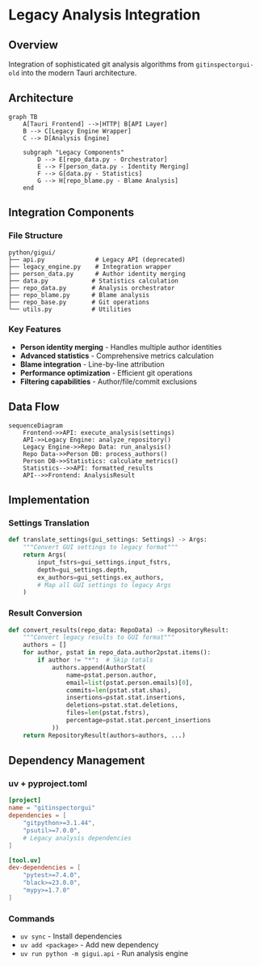 # Legacy Analysis Integration

## Overview

Integration of sophisticated git analysis algorithms from `gitinspectorgui-old` into the
modern Tauri architecture.

## Architecture

```mermaid
graph TB
    A[Tauri Frontend] -->|HTTP| B[API Layer]
    B --> C[Legacy Engine Wrapper]
    C --> D[Analysis Engine]

    subgraph "Legacy Components"
        D --> E[repo_data.py - Orchestrator]
        E --> F[person_data.py - Identity Merging]
        F --> G[data.py - Statistics]
        G --> H[repo_blame.py - Blame Analysis]
    end
```

## Integration Components

### File Structure

```
python/gigui/
├── api.py              # Legacy API (deprecated)
├── legacy_engine.py    # Integration wrapper
├── person_data.py      # Author identity merging
├── data.py            # Statistics calculation
├── repo_data.py       # Analysis orchestrator
├── repo_blame.py      # Blame analysis
├── repo_base.py       # Git operations
└── utils.py           # Utilities
```

### Key Features

- **Person identity merging** - Handles multiple author identities
- **Advanced statistics** - Comprehensive metrics calculation
- **Blame integration** - Line-by-line attribution
- **Performance optimization** - Efficient git operations
- **Filtering capabilities** - Author/file/commit exclusions

## Data Flow

```mermaid
sequenceDiagram
    Frontend->>API: execute_analysis(settings)
    API->>Legacy Engine: analyze_repository()
    Legacy Engine->>Repo Data: run_analysis()
    Repo Data->>Person DB: process_authors()
    Person DB->>Statistics: calculate_metrics()
    Statistics-->>API: formatted_results
    API-->>Frontend: AnalysisResult
```

## Implementation

### Settings Translation

```python
def translate_settings(gui_settings: Settings) -> Args:
    """Convert GUI settings to legacy format"""
    return Args(
        input_fstrs=gui_settings.input_fstrs,
        depth=gui_settings.depth,
        ex_authors=gui_settings.ex_authors,
        # Map all GUI settings to legacy Args
    )
```

### Result Conversion

```python
def convert_results(repo_data: RepoData) -> RepositoryResult:
    """Convert legacy results to GUI format"""
    authors = []
    for author, pstat in repo_data.author2pstat.items():
        if author != "*":  # Skip totals
            authors.append(AuthorStat(
                name=pstat.person.author,
                email=list(pstat.person.emails)[0],
                commits=len(pstat.stat.shas),
                insertions=pstat.stat.insertions,
                deletions=pstat.stat.deletions,
                files=len(pstat.fstrs),
                percentage=pstat.stat.percent_insertions
            ))
    return RepositoryResult(authors=authors, ...)
```

## Dependency Management

### uv + pyproject.toml

```toml
[project]
name = "gitinspectorgui"
dependencies = [
    "gitpython>=3.1.44",
    "psutil>=7.0.0",
    # Legacy analysis dependencies
]

[tool.uv]
dev-dependencies = [
    "pytest>=7.4.0",
    "black>=23.0.0",
    "mypy>=1.7.0"
]
```

### Commands

- `uv sync` - Install dependencies
- `uv add <package>` - Add new dependency
- `uv run python -m gigui.api` - Run analysis engine
